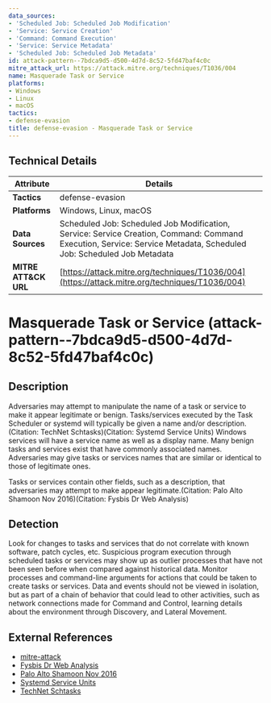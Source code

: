 ```yaml
---
data_sources:
- 'Scheduled Job: Scheduled Job Modification'
- 'Service: Service Creation'
- 'Command: Command Execution'
- 'Service: Service Metadata'
- 'Scheduled Job: Scheduled Job Metadata'
id: attack-pattern--7bdca9d5-d500-4d7d-8c52-5fd47baf4c0c
mitre_attack_url: https://attack.mitre.org/techniques/T1036/004
name: Masquerade Task or Service
platforms:
- Windows
- Linux
- macOS
tactics:
- defense-evasion
title: defense-evasion - Masquerade Task or Service
---
```


## Technical Details

| Attribute | Details |
|-----------|----------|
| **Tactics** | defense-evasion |
| **Platforms** | Windows, Linux, macOS |
| **Data Sources** | Scheduled Job: Scheduled Job Modification, Service: Service Creation, Command: Command Execution, Service: Service Metadata, Scheduled Job: Scheduled Job Metadata |
| **MITRE ATT&CK URL** | [https://attack.mitre.org/techniques/T1036/004](https://attack.mitre.org/techniques/T1036/004) |

# Masquerade Task or Service (attack-pattern--7bdca9d5-d500-4d7d-8c52-5fd47baf4c0c)

## Description
Adversaries may attempt to manipulate the name of a task or service to make it appear legitimate or benign. Tasks/services executed by the Task Scheduler or systemd will typically be given a name and/or description.(Citation: TechNet Schtasks)(Citation: Systemd Service Units) Windows services will have a service name as well as a display name. Many benign tasks and services exist that have commonly associated names. Adversaries may give tasks or services names that are similar or identical to those of legitimate ones.

Tasks or services contain other fields, such as a description, that adversaries may attempt to make appear legitimate.(Citation: Palo Alto Shamoon Nov 2016)(Citation: Fysbis Dr Web Analysis)

## Detection
Look for changes to tasks and services that do not correlate with known software, patch cycles, etc. Suspicious program execution through scheduled tasks or services may show up as outlier processes that have not been seen before when compared against historical data. Monitor processes and command-line arguments for actions that could be taken to create tasks or services. Data and events should not be viewed in isolation, but as part of a chain of behavior that could lead to other activities, such as network connections made for Command and Control, learning details about the environment through Discovery, and Lateral Movement.

## External References
- [mitre-attack](https://attack.mitre.org/techniques/T1036/004)
- [Fysbis Dr Web Analysis](https://vms.drweb.com/virus/?i=4276269)
- [Palo Alto Shamoon Nov 2016](http://researchcenter.paloaltonetworks.com/2016/11/unit42-shamoon-2-return-disttrack-wiper/)
- [Systemd Service Units](https://www.freedesktop.org/software/systemd/man/systemd.service.html)
- [TechNet Schtasks](https://technet.microsoft.com/en-us/library/bb490996.aspx)
